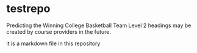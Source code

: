 # testrepo
Predicting the Winning College Basketball Team Level 2 headings may be created by course providers in the future.

it is a markdown file in this repository

